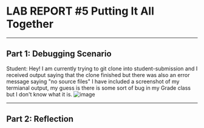 # LAB REPORT #5 Putting It All Together
---
## Part 1: Debugging Scenario

Student: Hey! I am currently trying to git clone into student-submission and I received output saying that the clone finished but there was also an error message saying "no source files" I have included a screenshot
of my termianal output, my guess is there is some sort of bug in my Grade class but I don't know what it is.
![image](https://github.com/anaisgg23/cse15l-lab-reports/assets/156368955/be3bfd60-4bb7-42cd-8117-b677083535d1)


---
## Part 2: Reflection
